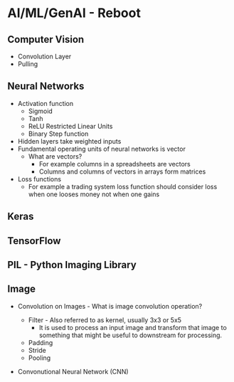 # AI/ML/GenAI - Reboot

## Computer Vision
- Convolution Layer
- Pulling

## Neural Networks
- Activation function
    - Sigmoid
    - Tanh
    - ReLU Restricted Linear Units
    - Binary Step function
- Hidden layers take weighted inputs
- Fundamental operating units of neural networks is vector
    - What are vectors?
        - For example columns in a spreadsheets are vectors
        - Columns and columns of vectors in arrays form matrices
- Loss functions
    - For example a trading system loss function should consider loss when one looses money not when one gains


## Keras
## TensorFlow
## PIL - Python Imaging Library

## Image
- Convolution on Images - What is image convolution operation?
    - Filter - Also referred to as kernel, usually 3x3 or 5x5
        - It is used to process an input image and transform that image to something that might be useful to downstream
        for processing.
    - Padding
    - Stride
    - Pooling

- Convonutional Neural Network (CNN)